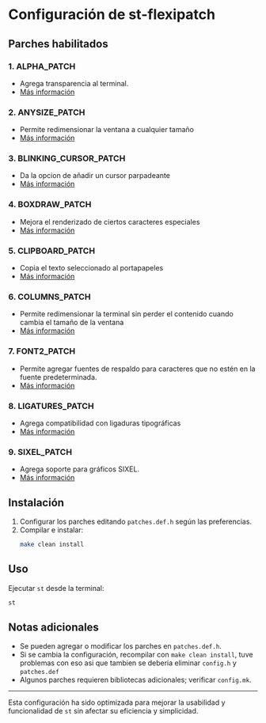 # Configuración de st-flexipatch

## Parches habilitados

### 1. **ALPHA_PATCH**
   - Agrega transparencia al terminal.
   - [Más información](https://st.suckless.org/patches/alpha/)

### 2. **ANYSIZE_PATCH**
   - Permite redimensionar la ventana a cualquier tamaño
   - [Más información](https://st.suckless.org/patches/anysize/)

### 3. **BLINKING_CURSOR_PATCH**
   - Da la opcion de añadir un cursor parpadeante
   - [Más información](https://st.suckless.org/patches/blinking_cursor/)

### 4. **BOXDRAW_PATCH**
   - Mejora el renderizado de ciertos caracteres especiales
   - [Más información](https://st.suckless.org/patches/boxdraw/)

### 5. **CLIPBOARD_PATCH**
   - Copia el texto seleccionado al portapapeles
   - [Más información](https://st.suckless.org/patches/clipboard/)

### 6. **COLUMNS_PATCH**
   - Permite redimensionar la terminal sin perder el contenido cuando cambia el tamaño de la ventana
   - [Más información](https://github.com/bakkeby/st-flexipatch/issues/34)

### 7. **FONT2_PATCH**
   - Permite agregar fuentes de respaldo para caracteres que no estén en la fuente predeterminada.
   - [Más información](https://st.suckless.org/patches/font2/)

### 8. **LIGATURES_PATCH**
   - Agrega compatibilidad con ligaduras tipográficas
   - [Más información](https://st.suckless.org/patches/ligatures/)

### 9. **SIXEL_PATCH**
   - Agrega soporte para gráficos SIXEL.
   - [Más información](https://gist.github.com/saitoha/70e0fdf22e3e8f63ce937c7f7da71809)

## Instalación
1. Configurar los parches editando `patches.def.h` según las preferencias.
2. Compilar e instalar:
   ```sh
   make clean install
   ```

## Uso
Ejecutar `st` desde la terminal:
```sh
st
```

## Notas adicionales
- Se pueden agregar o modificar los parches en `patches.def.h`.
- Si se cambia la configuración, recompilar con `make clean install`, tuve problemas con eso asi que tambien se deberia eliminar `config.h` y `patches.def`
- Algunos parches requieren bibliotecas adicionales; verificar `config.mk`.

---
Esta configuración ha sido optimizada para mejorar la usabilidad y funcionalidad de `st` sin afectar su eficiencia y simplicidad.

